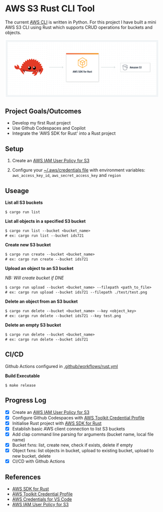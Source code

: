 # AWS S3 Rust CLI Tool

The current [AWS CLI](https://github.com/aws/aws-cli/tree/v2) is written in Python. For this project I have built a mini AWS S3 CLI using Rust which supports CRUD operations for buckets and objects.

![image](./assets/s3-cli.png)

## Project Goals/Outcomes

* Develop my first Rust project
* Use Github Codespaces and Copilot
* Integrate the 'AWS SDK for Rust' into a Rust project

## Setup

1. Create an [AWS IAM User Policy for S3](https://docs.aws.amazon.com/AmazonS3/latest/userguide/security-iam-awsmanpol.html)

2. Configure your [~/.aws/credentials file](https://docs.aws.amazon.com/cli/latest/userguide/cli-configure-files.html#cli-configure-files-where) with environment variables: `aws_access_key_id`, `aws_secret_access_key` and `region`

## Useage

**List all S3 buckets**
```
$ cargo run list
```

**List all objects in a specified S3 bucket**
```
$ cargo run list --bucket <bucket_name>
# ex: cargo run list --bucket ids721
```

**Create new S3 bucket**
```
$ cargo run create --bucket <bucket_name>
# ex: cargo run create --bucket ids721
```

**Upload an object to an S3 bucket**

*NB: Will create bucket if DNE*
```
$ cargo run upload --bucket <bucket_name> --filepath <path_to_file>
# ex: cargo run upload --bucket ids721 --filepath ./test/test.png
```

**Delete an object from an S3 bucket**
```
$ cargo run delete --bucket <bucket_name> --key <object_key>
# ex: cargo run delete --bucket ids721 --key test.png
```

**Delete an empty S3 bucket**
```
$ cargo run delete --bucket <bucket_name>
# ex: cargo run delete --bucket ids721
```

## CI/CD

Github Actions configured in [.github/workflows/rust.yml](.github/workflows/rust.yml)

**Build Executable**
```
$ make release
```


## Progress Log

- [x] Create an [AWS IAM User Policy for S3](https://docs.aws.amazon.com/AmazonS3/latest/userguide/security-iam-awsmanpol.html)
- [x] Configure Github Codespaces with [AWS Toolkit Credential Profile](https://docs.aws.amazon.com/toolkit-for-vscode/latest/userguide/setup-credentials.html)
- [x] Initialise Rust project with [AWS SDK for Rust](https://github.com/awslabs/aws-sdk-rust)
- [x] Establish basic AWS client connection to list S3 buckets
- [x] Add clap command line parsing for arguments (bucket name, local file name)
- [x] Bucket fxns: list, create new, check if exists, delete if empty
- [x] Object fxns: list objects in bucket, upload to existing bucket, upload to new bucket, delete
- [x] CI/CD with Github Actions

## References

* [AWS SDK for Rust](https://github.com/awslabs/aws-sdk-rust)
* [AWS Toolkit Credential Profile](https://docs.aws.amazon.com/cli/latest/userguide/cli-configure-files.html#cli-configure-files-where)
* [AWS Credentials for VS Code](https://docs.aws.amazon.com/toolkit-for-vscode/latest/userguide/setup-credentials.html)
* [AWS IAM User Policy for S3](https://docs.aws.amazon.com/AmazonS3/latest/userguide/security-iam-awsmanpol.html)
